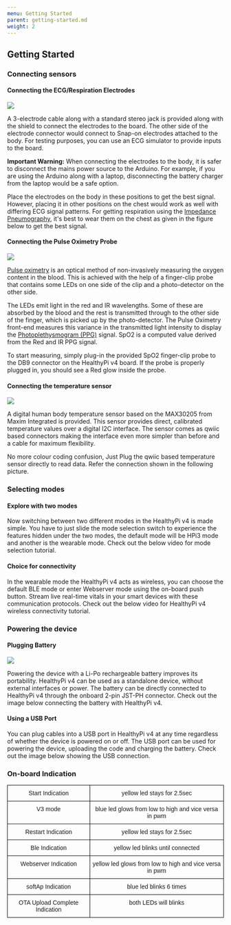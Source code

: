 ```yaml
---
menu: Getting Started
parent: getting-started.md
weight: 2
---
```


## Getting Started

### Connecting sensors

#### Connecting the ECG/Respiration Electrodes

![](assets/operating_healthypiv4-b51ed87e.jpg)

A 3-electrode cable along with a standard stereo jack is provided along with the shield to connect the electrodes to the  board.
The other side of the electrode connector would connect to Snap-on electrodes attached to the body. For testing purposes, you can use an ECG simulator to provide inputs to the board.


**Important Warning:**
When connecting the electrodes to the body, it is safer to disconnect the mains power source to the Arduino. For example, if  you are using the Arduino along with a laptop, disconnecting the battery charger from the laptop would be a safe option.

Place the electrodes on the body in these positions to get the best signal. However, placing it in other positions on the chest would work as well with differing ECG signal patterns. For getting respiration using the [Impedance Pneumography](http://www.ti.com/lit/an/sbaa181/sbaa181.pdf), it's best to wear them on the chest as given in the figure below to get the best signal.

#### Connecting the Pulse Oximetry Probe

![](assets/operating_healthypiv4-cffbe7bc.jpg)

[Pulse oximetry](https://en.wikipedia.org/wiki/Pulse_oximetry) is an optical method of non-invasively measuring the oxygen content in the blood. This is achieved with the help of a finger-clip probe that contains some LEDs on one side of the clip and a photo-detector on the other side.

The LEDs emit light in the red and IR wavelengths. Some of these are absorbed by the blood and the rest is transmitted through to the other side of  the finger, which is picked up by the photo-detector. The Pulse Oximetry front-end measures this variance in the transmitted light intensity to display the [Photoplethysmogram (PPG)](https://en.wikipedia.org/wiki/Photoplethysmogram) signal. SpO2 is a computed value derived from the Red and IR PPG signal.

To start measuring, simply plug-in the provided SpO2 finger-clip probe to the DB9 connector on the HealthyPi v4 board. If the probe is properly plugged in, you should see a Red glow inside the probe.


#### Connecting the temperature sensor

![](assets/operating_healthypiv4-bdc5512a.jpg)

A digital human body temperature sensor based on the MAX30205 from Maxim Integrated is provided. This sensor provides direct, calibrated temperature values over a digital I2C interface. The sensor comes as qwiic based connectors making the interface even more simpler than before and a cable for maximum flexibility.

No more colour coding confusion, Just Plug the qwiic based temperature sensor directly to read data. Refer the connection shown in the following picture.

### Selecting modes

#### Explore with two modes

Now switching between two different modes in the HealthyPi v4 is  made simple. You have to just slide the mode selection switch to experience the features hidden under the two modes, the default mode will be HPi3 mode and another is the wearable mode. Check out the below video for mode selection tutorial.

#### Choice for connectivity

In the wearable mode the HealthyPi v4 acts as wireless, you can choose the default BLE mode or enter Webserver mode using the on-board push button. Stream live real-time vitals in your smart devices with these communication protocols. Check out the below video for HealthyPi v4 wireless connectivity tutorial.    

### Powering the device

#### Plugging Battery

![](assets/operating_healthypiv4-f2837b5f.jpg)

Powering the device with a Li-Po rechargeable battery improves its portability. HealthyPi v4 can be used as a standalone device, without external interfaces or power. The battery can be directly connected to HealthyPi v4 through the onboard 2-pin JST-PH connector. Check out the image below connecting the battery with HealthyPi v4.

#### Using a USB Port

You can plug cables into a USB port in HealthyPi v4 at any time regardless of whether the device is powered on or off. The USB port can be used for powering the device, uploading the code and charging the battery. Check out the image below showing the USB connection.

### On-board Indication

<style type="text/css">
.tg  {border-collapse:collapse;border-spacing:0;}
.tg td{font-family:Arial, sans-serif;font-size:14px;padding:10px 5px;border-style:solid;border-width:1px;overflow:hidden;word-break:normal;border-color:black;}
.tg th{font-family:Arial, sans-serif;font-size:14px;font-weight:normal;padding:10px 5px;border-style:solid;border-width:1px;overflow:hidden;word-break:normal;border-color:black;}
.tg .tg-baqh{text-align:center;vertical-align:top}
.tg .tg-s268{text-align:left}
.tg .tg-nk0m{font-size:16px;font-family:Tahoma, Geneva, sans-serif !important;;text-align:left;vertical-align:top}
</style>
<table class="tg">

  <tr>
    <td class="tg-baqh">Start Indication</td>
    <td class="tg-baqh">yellow led stays for 2.5sec</td>

  </tr>
  <tr>
    <td class="tg-baqh">V3 mode </td>
    <td class="tg-baqh">blue led glows from low to high and vice versa in pwm</td>
  </tr>
  <tr>
    <td class="tg-baqh">Restart Indication </td>
    <td class="tg-baqh">yellow led stays for 2.5sec</td>
  </tr>
  <tr>
    <td class="tg-baqh">Ble Indication</td>
    <td class="tg-baqh">yellow led blinks until connected</td>

  </tr>
  <tr>
    <td class="tg-baqh">Webserver Indication</td>
    <td class="tg-baqh">yellow led glows from low to high and vice versa in pwm</td>
  </tr>
  <tr>
    <td class="tg-baqh">softAp Indication</td>
    <td class="tg-baqh">blue led blinks 6 times</td>
  </tr>
  <tr>
    <td class="tg-baqh">OTA Upload Complete Indication</td>
    <td class="tg-baqh">both LEDs will blinks</td>
  </tr>
</table>
